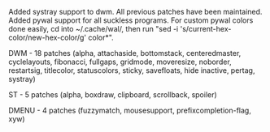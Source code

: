 Added systray support to dwm.  All previous patches have been maintained.
Added pywal support for all suckless programs.
For custom pywal colors done easily, cd into ~/.cache/wal/, then run "sed -i 's/current-hex-color/new-hex-color/g' color*".

DWM - 18 patches (alpha, attachaside, bottomstack, centeredmaster, cyclelayouts, fibonacci, fullgaps, gridmode, moveresize, noborder, restartsig, titlecolor, statuscolors, sticky, savefloats, hide inactive, pertag, systray) 

ST - 5 patches (alpha, boxdraw, clipboard, scrollback, spoiler)

DMENU - 4 patches (fuzzymatch, mousesupport, prefixcompletion-flag, xyw)
